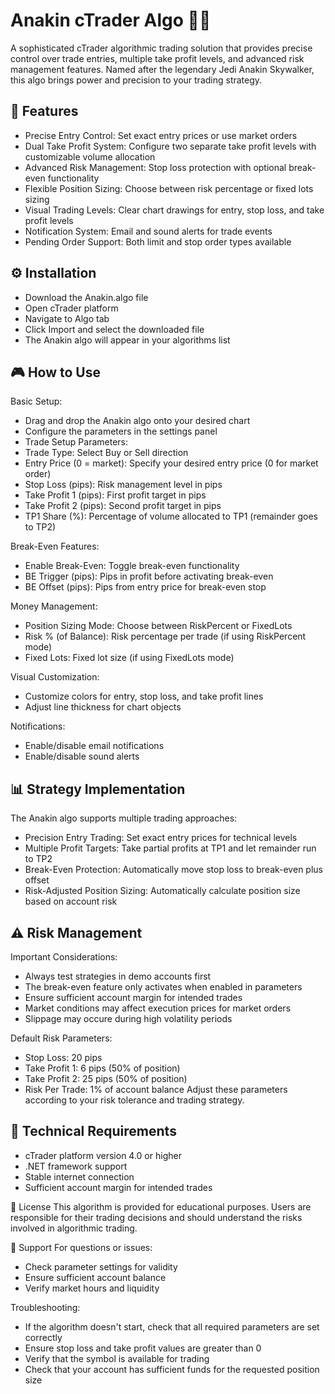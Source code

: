 # Anakin cTrader Algo 🥷🏻
A sophisticated cTrader algorithmic trading solution that provides precise control over trade entries, multiple take profit levels, and advanced risk management features. Named after the legendary Jedi Anakin Skywalker, this algo brings power and precision to your trading strategy.

## 🚀 Features
- Precise Entry Control: Set exact entry prices or use market orders
- Dual Take Profit System: Configure two separate take profit levels with customizable volume allocation
- Advanced Risk Management: Stop loss protection with optional break-even functionality
- Flexible Position Sizing: Choose between risk percentage or fixed lots sizing
- Visual Trading Levels: Clear chart drawings for entry, stop loss, and take profit levels
- Notification System: Email and sound alerts for trade events
- Pending Order Support: Both limit and stop order types available

## ⚙️ Installation
- Download the Anakin.algo file
- Open cTrader platform
- Navigate to Algo tab
- Click Import and select the downloaded file
- The Anakin algo will appear in your algorithms list

## 🎮 How to Use
Basic Setup:
- Drag and drop the Anakin algo onto your desired chart
- Configure the parameters in the settings panel
- Trade Setup Parameters:
- Trade Type: Select Buy or Sell direction
- Entry Price (0 = market): Specify your desired entry price (0 for market order)
- Stop Loss (pips): Risk management level in pips
- Take Profit 1 (pips): First profit target in pips
- Take Profit 2 (pips): Second profit target in pips
- TP1 Share (%): Percentage of volume allocated to TP1 (remainder goes to TP2)

Break-Even Features:
- Enable Break-Even: Toggle break-even functionality
- BE Trigger (pips): Pips in profit before activating break-even
- BE Offset (pips): Pips from entry price for break-even stop

Money Management:
- Position Sizing Mode: Choose between RiskPercent or FixedLots
- Risk % (of Balance): Risk percentage per trade (if using RiskPercent mode)
- Fixed Lots: Fixed lot size (if using FixedLots mode)

Visual Customization:
- Customize colors for entry, stop loss, and take profit lines
- Adjust line thickness for chart objects

Notifications:
- Enable/disable email notifications
- Enable/disable sound alerts

## 📊 Strategy Implementation
The Anakin algo supports multiple trading approaches:
- Precision Entry Trading: Set exact entry prices for technical levels
- Multiple Profit Targets: Take partial profits at TP1 and let remainder run to TP2
- Break-Even Protection: Automatically move stop loss to break-even plus offset
- Risk-Adjusted Position Sizing: Automatically calculate position size based on account risk

## ⚠️ Risk Management
Important Considerations:
- Always test strategies in demo accounts first
- The break-even feature only activates when enabled in parameters
- Ensure sufficient account margin for intended trades
- Market conditions may affect execution prices for market orders
- Slippage may occure during high volatility periods

Default Risk Parameters:
- Stop Loss: 20 pips
- Take Profit 1: 6 pips (50% of position)
- Take Profit 2: 25 pips (50% of position)
- Risk Per Trade: 1% of account balance
Adjust these parameters according to your risk tolerance and trading strategy.

## 🔧 Technical Requirements
- cTrader platform version 4.0 or higher
- .NET framework support
- Stable internet connection
- Sufficient account margin for intended trades

📝 License
This algorithm is provided for educational purposes. Users are responsible for their trading decisions and should understand the risks involved in algorithmic trading.

🤝 Support
For questions or issues:
- Check parameter settings for validity
- Ensure sufficient account balance
- Verify market hours and liquidity
  
Troubleshooting:
- If the algorithm doesn't start, check that all required parameters are set correctly
- Ensure stop loss and take profit values are greater than 0
- Verify that the symbol is available for trading
- Check that your account has sufficient funds for the requested position size
